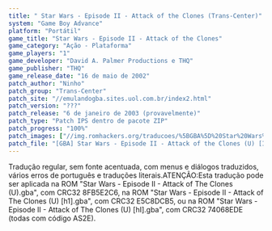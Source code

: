 ```yaml
---
title: " Star Wars - Episode II - Attack of the Clones (Trans-Center)"
system: "Game Boy Advance"
platform: "Portátil"
game_title: "Star Wars - Episode II - Attack of the Clones"
game_category: "Ação - Plataforma"
game_players: "1"
game_developer: "David A. Palmer Productions e THQ"
game_publisher: "THQ"
game_release_date: "16 de maio de 2002"
patch_author: "Ninho"
patch_group: "Trans-Center"
patch_site: "//emulandogba.sites.uol.com.br/index2.html"
patch_version: "???"
patch_release: "6 de janeiro de 2003 (provavelmente)"
patch_type: "Patch IPS dentro de pacote ZIP"
patch_progress: "100%"
patch_images: ["//img.romhackers.org/traducoes/%5BGBA%5D%20Star%20Wars%20-%20Episode%20II%20-%20Attack%20of%20the%20Clones%20-%20BRTradu%20e%20Trans-Center%20-%201.png","//img.romhackers.org/traducoes/%5BGBA%5D%20Star%20Wars%20-%20Episode%20II%20-%20Attack%20of%20the%20Clones%20-%20Trans-Center%20-%202.png","//img.romhackers.org/traducoes/%5BGBA%5D%20Star%20Wars%20-%20Episode%20II%20-%20Attack%20of%20the%20Clones%20-%20Trans-Center%20-%203.png"]
patch_file: "[GBA] Star Wars - Episode II - Attack of the Clones (U) [I-BR T-Ninho G-Trans-Center P-100% A-2003].zip"
---
```

Tradução regular, sem fonte acentuada, com menus e diálogos traduzidos, vários erros de português e traduções literais.ATENÇÃO:Esta tradução pode ser aplicada na ROM "Star Wars - Episode II - Attack of The Clones (U).gba", com CRC32 8FB5E2C6, na ROM "Star Wars - Episode II - Attack of The Clones (U) [h1].gba", com CRC32 E5C8DCB5, ou na ROM "Star Wars - Episode II - Attack of The Clones (U) [hI].gba", com CRC32 74068EDE (todas com código AS2E).